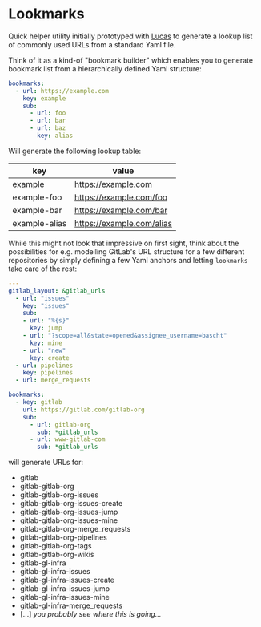 # Lookmarks

Quick helper utility initially prototyped with
[Lucas](https://github.com/moonglum/) to generate a lookup list of commonly used
URLs from a standard Yaml file.

Think of it as a kind-of "bookmark builder" which enables you to generate bookmark list from a hierarchically defined Yaml structure:

```yaml
bookmarks:
  - url: https://example.com
    key: example
    sub:
      - url: foo
      - url: bar
      - url: baz
        key: alias
```

Will generate the following lookup table:

| key           | value                     |
|---------------|---------------------------|
| example       | https://example.com       |
| example-foo   | https://example.com/foo   |
| example-bar   | https://example.com/bar   |
| example-alias | https://example.com/alias |


While this might not look that impressive on first sight, think about the possibilities for e.g. modelling GitLab's URL structure for a few different repositories by simply defining a few Yaml anchors and letting `lookmarks` take care of the rest:


```yaml
---
gitlab_layout: &gitlab_urls
  - url: "issues"
    key: "issues"
    sub:
    - url: "%{s}"
      key: jump
    - url: "?scope=all&state=opened&assignee_username=bascht"
      key: mine
    - url: "new"
      key: create
  - url: pipelines
    key: pipelines
  - url: merge_requests

bookmarks:
  - key: gitlab
    url: https://gitlab.com/gitlab-org
    sub:
      - url: gitlab-org
        sub: *gitlab_urls
      - url: www-gitlab-com
        sub: *gitlab_urls
```

will generate URLs for:

- gitlab
- gitlab-gitlab-org
- gitlab-gitlab-org-issues
- gitlab-gitlab-org-issues-create
- gitlab-gitlab-org-issues-jump
- gitlab-gitlab-org-issues-mine
- gitlab-gitlab-org-merge_requests
- gitlab-gitlab-org-pipelines
- gitlab-gitlab-org-tags
- gitlab-gitlab-org-wikis
- gitlab-gl-infra
- gitlab-gl-infra-issues
- gitlab-gl-infra-issues-create
- gitlab-gl-infra-issues-jump
- gitlab-gl-infra-issues-mine
- gitlab-gl-infra-merge_requests
- […] _you probably see where this is going…_

